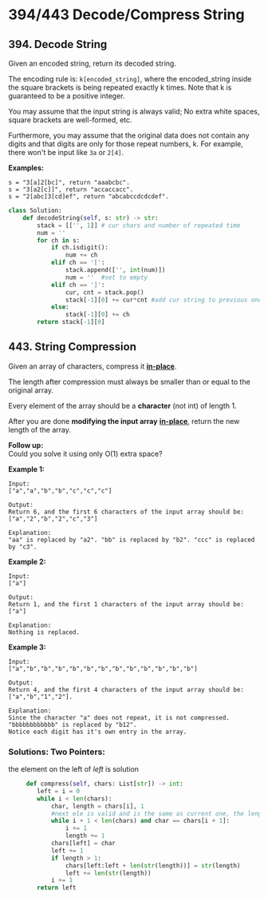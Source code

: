 # 394/443 Decode/Compress String

## 394. Decode String

Given an encoded string, return its decoded string.

The encoding rule is: `k[encoded_string]`, where the encoded\_string inside the square brackets is being repeated exactly k times. Note that k is guaranteed to be a positive integer.

You may assume that the input string is always valid; No extra white spaces, square brackets are well-formed, etc.

Furthermore, you may assume that the original data does not contain any digits and that digits are only for those repeat numbers, k. For example, there won't be input like `3a` or `2[4]`.

**Examples:**

```text
s = "3[a]2[bc]", return "aaabcbc".
s = "3[a2[c]]", return "accaccacc".
s = "2[abc]3[cd]ef", return "abcabccdcdcdef".
```

```python
class Solution:
    def decodeString(self, s: str) -> str:
        stack = [['', 1]] # cur chars and number of repeated time
        num = ''
        for ch in s:
            if ch.isdigit():
                num += ch
            elif ch == '[':
                stack.append(['', int(num)])
                num = ''  #set to empty
            elif ch == ']':
                cur, cnt = stack.pop()
                stack[-1][0] += cur*cnt #add cur string to previous one
            else:
                stack[-1][0] += ch
        return stack[-1][0]
```

## 443. String Compression

Given an array of characters, compress it [**in-place**](https://en.wikipedia.org/wiki/In-place_algorithm).

The length after compression must always be smaller than or equal to the original array.

Every element of the array should be a **character** \(not int\) of length 1.

After you are done **modifying the input array** [**in-place**](https://en.wikipedia.org/wiki/In-place_algorithm), return the new length of the array. 

**Follow up:**  
Could you solve it using only O\(1\) extra space? 

**Example 1:**

```text
Input:
["a","a","b","b","c","c","c"]

Output:
Return 6, and the first 6 characters of the input array should be: ["a","2","b","2","c","3"]

Explanation:
"aa" is replaced by "a2". "bb" is replaced by "b2". "ccc" is replaced by "c3".
```

**Example 2:**

```text
Input:
["a"]

Output:
Return 1, and the first 1 characters of the input array should be: ["a"]

Explanation:
Nothing is replaced.
```

**Example 3:**

```text
Input:
["a","b","b","b","b","b","b","b","b","b","b","b","b"]

Output:
Return 4, and the first 4 characters of the input array should be: ["a","b","1","2"].

Explanation:
Since the character "a" does not repeat, it is not compressed. "bbbbbbbbbbbb" is replaced by "b12".
Notice each digit has it's own entry in the array.
```

### **Solutions: Two Pointers:**

the element on the left of _left_ is solution

```python
     def compress(self, chars: List[str]) -> int:
        left = i = 0
        while i < len(chars):
            char, length = chars[i], 1
            #next ele is valid and is the same as current one, the length++, i++
            while i + 1 < len(chars) and char == chars[i + 1]:
                i += 1
                length += 1
            chars[left] = char
            left += 1
            if length > 1:
                chars[left:left + len(str(length))] = str(length)
                left += len(str(length))
            i += 1
        return left
```

